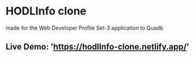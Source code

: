 # HODLInfo clone 
made for the Web Developer Profile Set-3 application to Quadb

## Live Demo: 'https://hodllnfo-clone.netlify.app/'


